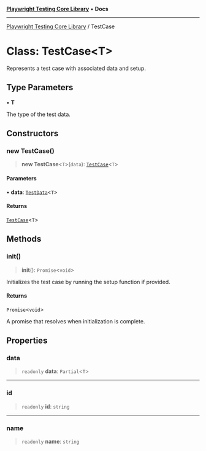 [**Playwright Testing Core Library**](../README.md) • **Docs**

***

[Playwright Testing Core Library](../README.md) / TestCase

# Class: TestCase\<T\>

Represents a test case with associated data and setup.

## Type Parameters

• **T**

The type of the test data.

## Constructors

### new TestCase()

> **new TestCase**\<`T`\>(`data`): [`TestCase`](TestCase.md)\<`T`\>

#### Parameters

• **data**: [`TestData`](../type-aliases/TestData.md)\<`T`\>

#### Returns

[`TestCase`](TestCase.md)\<`T`\>

## Methods

### init()

> **init**(): `Promise`\<`void`\>

Initializes the test case by running the setup function if provided.

#### Returns

`Promise`\<`void`\>

A promise that resolves when initialization is complete.

## Properties

### data

> `readonly` **data**: `Partial`\<`T`\>

***

### id

> `readonly` **id**: `string`

***

### name

> `readonly` **name**: `string`
